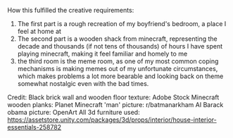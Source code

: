 How this fulfilled the creative requirements:

1. The first part is a rough recreation of my boyfriend's bedroom, a place I feel at home at
2. The second part is a wooden shack from minecraft, representing the decade and thousands (if not tens of thousands) of hours I have spent playing minecraft, making it feel familiar and homely to me
3. the third room is the meme room, as one of my most common coping mechanisms is making memes out of my unfortunate circumstances, which makes problems a lot more bearable and looking back on theme somewhat nostalgic even with the bad times. 

Credit: 
Black brick wall and wooden floor texture: Adobe Stock
Minecraft wooden planks: Planet Minecraft
'man' picture: r/batmanarkham
AI Barack obama picture: OpenArt
All 3d furniture used: https://assetstore.unity.com/packages/3d/props/interior/house-interior-essentials-258782


